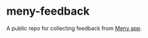 # meny-feedback
A public repo for collecting feedback from [Meny app](https://apps.apple.com/us/app/meny/id1671366999?mt=12).
